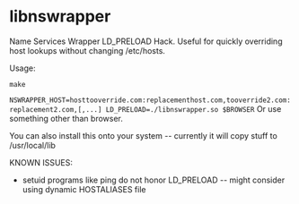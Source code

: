 libnswrapper
============

Name Services Wrapper LD_PRELOAD Hack. Useful for quickly overriding host lookups without changing /etc/hosts.

Usage:

`make`

```NSWRAPPER_HOST=hosttooverride.com:replacementhost.com,tooverride2.com:replacement2.com,[,...] LD_PRELOAD=./libnswrapper.so $BROWSER```
Or use something other than browser.

You can also install this onto your system -- currently it will copy stuff to /usr/local/lib


KNOWN ISSUES:
* setuid programs like ping do not honor LD_PRELOAD -- might consider using dynamic HOSTALIASES file
